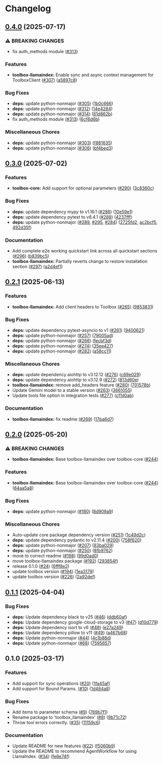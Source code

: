 # Changelog

## [0.4.0](https://github.com/googleapis/mcp-toolbox-sdk-python/compare/toolbox-llamaindex-v0.3.0...toolbox-llamaindex-v0.4.0) (2025-07-17)


### ⚠ BREAKING CHANGES

* fix auth_methods module ([#313](https://github.com/googleapis/mcp-toolbox-sdk-python/issues/313))

### Features

* **toolbox-llamaindex:** Enable sync and async context management for ToolboxClient ([#307](https://github.com/googleapis/mcp-toolbox-sdk-python/issues/307)) ([a5897c8](https://github.com/googleapis/mcp-toolbox-sdk-python/commit/a5897c8dc15a091938f2cdd75df0acd633fde697))


### Bug Fixes

* **deps:** update python-nonmajor ([#305](https://github.com/googleapis/mcp-toolbox-sdk-python/issues/305)) ([1b0c666](https://github.com/googleapis/mcp-toolbox-sdk-python/commit/1b0c666f75fa71ff37a2a46df6537ca9a62a4776))
* **deps:** update python-nonmajor ([#312](https://github.com/googleapis/mcp-toolbox-sdk-python/issues/312)) ([14e4284](https://github.com/googleapis/mcp-toolbox-sdk-python/commit/14e4284a40a4372276acf659b2d5296082bb2487))
* **deps:** update python-nonmajor ([#314](https://github.com/googleapis/mcp-toolbox-sdk-python/issues/314)) ([81d862b](https://github.com/googleapis/mcp-toolbox-sdk-python/commit/81d862b1ec42227d2702b34cf95ab45f526d3a15))
* fix auth_methods module ([#313](https://github.com/googleapis/mcp-toolbox-sdk-python/issues/313)) ([6cf6d6b](https://github.com/googleapis/mcp-toolbox-sdk-python/commit/6cf6d6ba3cd67d7c4e18e919a10c37f34971dcf1))


### Miscellaneous Chores

* **deps:** update python-nonmajor ([#303](https://github.com/googleapis/mcp-toolbox-sdk-python/issues/303)) ([f881635](https://github.com/googleapis/mcp-toolbox-sdk-python/commit/f881635ec28175ddb6d081c8030e52081dd6d140))
* **deps:** update python-nonmajor ([#306](https://github.com/googleapis/mcp-toolbox-sdk-python/issues/306)) ([bf4bed3](https://github.com/googleapis/mcp-toolbox-sdk-python/commit/bf4bed37b5d304df9809e610403bbd799da61b0c))

## [0.3.0](https://github.com/googleapis/mcp-toolbox-sdk-python/compare/toolbox-llamaindex-v0.2.1...toolbox-llamaindex-v0.3.0) (2025-07-02)


### Features

* **toolbox-core:** Add support for optional parameters ([#290](https://github.com/googleapis/mcp-toolbox-sdk-python/issues/290)) ([3c8360c](https://github.com/googleapis/mcp-toolbox-sdk-python/commit/3c8360cc09a5a75412075ff3f156f854614f7a86))


### Bug Fixes

* **deps:** update dependency mypy to v1.16.1 ([#286](https://github.com/googleapis/mcp-toolbox-sdk-python/issues/286)) ([10e59e1](https://github.com/googleapis/mcp-toolbox-sdk-python/commit/10e59e1b12e5a0dc58f9724a55aca8ed057c0ea2))
* **deps:** update dependency pytest to v8.4.1 ([#288](https://github.com/googleapis/mcp-toolbox-sdk-python/issues/288)) ([4237fff](https://github.com/googleapis/mcp-toolbox-sdk-python/commit/4237fffddf18a274fda6a23f16354a0199da9506))
* **deps:** update python-nonmajor ([#289](https://github.com/googleapis/mcp-toolbox-sdk-python/issues/289), [#295](https://github.com/googleapis/mcp-toolbox-sdk-python/issues/295), [#284](https://github.com/googleapis/mcp-toolbox-sdk-python/issues/284)) ([2725fd2](https://github.com/googleapis/mcp-toolbox-sdk-python/commit/2725fd2bc82150e1f6b4bc3df16dec9e29e4f83a), [ac2bcf5](https://github.com/googleapis/mcp-toolbox-sdk-python/commit/ac2bcf535cddd5fa116495d38a0f1af7bd81b297), [492d35f](https://github.com/googleapis/mcp-toolbox-sdk-python/commit/492d35f61360494e60944f8f5939cc23dabca80f))


### Documentation

* Add complete e2e working quickstart link across all quickstart sections ([#296](https://github.com/googleapis/mcp-toolbox-sdk-python/issues/296)) ([b839bc5](https://github.com/googleapis/mcp-toolbox-sdk-python/commit/b839bc5acd10142888739c2abaff215a32eb3e62))
* **toolbox-llamaindex:** Partially reverts change to restore installation section ([#297](https://github.com/googleapis/mcp-toolbox-sdk-python/issues/297)) ([a2d4ef1](https://github.com/googleapis/mcp-toolbox-sdk-python/commit/a2d4ef1b02e0c0be7f69059fd9c8decce6b0a92b))

## [0.2.1](https://github.com/googleapis/mcp-toolbox-sdk-python/compare/toolbox-llamaindex-v0.2.0...toolbox-llamaindex-v0.2.1) (2025-06-13)


### Features

* **toolbox-llamaindex:** Add client headers to Toolbox ([#265](https://github.com/googleapis/mcp-toolbox-sdk-python/issues/265)) ([9853831](https://github.com/googleapis/mcp-toolbox-sdk-python/commit/985383182c6ff319445b04a771edb3de995f9c8b))


### Bug Fixes

* **deps:** update dependency pytest-asyncio to v1 ([#261](https://github.com/googleapis/mcp-toolbox-sdk-python/issues/261)) ([9400621](https://github.com/googleapis/mcp-toolbox-sdk-python/commit/94006211658fa5852e2a7e17497ec30e157cdc3e))
* **deps:** update python-nonmajor ([#257](https://github.com/googleapis/mcp-toolbox-sdk-python/issues/257)) ([79005ad](https://github.com/googleapis/mcp-toolbox-sdk-python/commit/79005ada9960dc593eb116289a93175032a9ee1a))
* **deps:** update python-nonmajor ([#266](https://github.com/googleapis/mcp-toolbox-sdk-python/issues/266)) ([fecbf3d](https://github.com/googleapis/mcp-toolbox-sdk-python/commit/fecbf3d58647aec670b2cf7bad929d4605ad2cc8))
* **deps:** update python-nonmajor ([#274](https://github.com/googleapis/mcp-toolbox-sdk-python/issues/274)) ([35ee427](https://github.com/googleapis/mcp-toolbox-sdk-python/commit/35ee427443311a896f98b9e8f57187f6d502e3d7))
* **deps:** update python-nonmajor ([#282](https://github.com/googleapis/mcp-toolbox-sdk-python/issues/282)) ([a58cc11](https://github.com/googleapis/mcp-toolbox-sdk-python/commit/a58cc113d59b2e5f08460225a4d894dda0ca3e0c))


### Miscellaneous Chores

* **deps:** update dependency aiohttp to v3.12.12 ([#276](https://github.com/googleapis/mcp-toolbox-sdk-python/issues/276)) ([c69e029](https://github.com/googleapis/mcp-toolbox-sdk-python/commit/c69e0296b8f3ef792c1d56be0bd66194d0bf5710))
* **deps:** update dependency aiohttp to v3.12.9 ([#272](https://github.com/googleapis/mcp-toolbox-sdk-python/issues/272)) ([813d60e](https://github.com/googleapis/mcp-toolbox-sdk-python/commit/813d60e40f036faa2bf7d1c72457ceb39c1c37d1))
* **toolbox-llamaindex:** remove add_headers feature  ([#280](https://github.com/googleapis/mcp-toolbox-sdk-python/issues/280)) ([701578b](https://github.com/googleapis/mcp-toolbox-sdk-python/commit/701578b98b7a1be54e0ca366717a84c9f8a4a184))
* Update Gemini model to a stable version ([#263](https://github.com/googleapis/mcp-toolbox-sdk-python/issues/263)) ([3661055](https://github.com/googleapis/mcp-toolbox-sdk-python/commit/36610558b205b72de7e40c469cdaabb5a715c4a3))
* Update tools file option in integration tests ([#277](https://github.com/googleapis/mcp-toolbox-sdk-python/issues/277)) ([cf1d0ab](https://github.com/googleapis/mcp-toolbox-sdk-python/commit/cf1d0ab145b067a8cc817eeacd7aa05ba3a6990f))


### Documentation

* **toolbox-llamaindex:** fix readme ([#269](https://github.com/googleapis/mcp-toolbox-sdk-python/issues/269)) ([17ba6d7](https://github.com/googleapis/mcp-toolbox-sdk-python/commit/17ba6d7c2b47d4d2637a3d8f3d5d6e8cecd48a1a))

## [0.2.0](https://github.com/googleapis/mcp-toolbox-sdk-python/compare/toolbox-llamaindex-v0.1.1...toolbox-llamaindex-v0.2.0) (2025-05-20)


### ⚠ BREAKING CHANGES

* **toolbox-llamaindex:** Base toolbox-llamaindex over toolbox-core ([#244](https://github.com/googleapis/mcp-toolbox-sdk-python/issues/244))

### Features

* **toolbox-llamaindex:** Base toolbox-llamaindex over toolbox-core ([#244](https://github.com/googleapis/mcp-toolbox-sdk-python/issues/244)) ([64aa5a8](https://github.com/googleapis/mcp-toolbox-sdk-python/commit/64aa5a89d299ff1e0be4899d90b22df8cbcecb23))


### Bug Fixes

* **deps:** update python-nonmajor ([#180](https://github.com/googleapis/mcp-toolbox-sdk-python/issues/180)) ([8d909a9](https://github.com/googleapis/mcp-toolbox-sdk-python/commit/8d909a9e19abed4a02e30a4dfc48e06afdbb01ea))


### Miscellaneous Chores

* Auto-update core package dependency version ([#251](https://github.com/googleapis/mcp-toolbox-sdk-python/issues/251)) ([1c49d2c](https://github.com/googleapis/mcp-toolbox-sdk-python/commit/1c49d2c6e717adc8ec5f08c0d0464e343f9ce4f2))
* **deps:** update dependency pydantic to v2.11.4 ([#200](https://github.com/googleapis/mcp-toolbox-sdk-python/issues/200)) ([758f620](https://github.com/googleapis/mcp-toolbox-sdk-python/commit/758f620e25427396b52d257722d7f71312421ad1))
* **deps:** update python-nonmajor ([#207](https://github.com/googleapis/mcp-toolbox-sdk-python/issues/207)) ([83ba029](https://github.com/googleapis/mcp-toolbox-sdk-python/commit/83ba029280089d1c0d4974e5910830048586fa49))
* **deps:** update python-nonmajor ([#250](https://github.com/googleapis/mcp-toolbox-sdk-python/issues/250)) ([8fb9762](https://github.com/googleapis/mcp-toolbox-sdk-python/commit/8fb976258dda5549218f9f4e75257983866790f0))
* move to correct readme ([#198](https://github.com/googleapis/mcp-toolbox-sdk-python/issues/198)) ([99d0ad0](https://github.com/googleapis/mcp-toolbox-sdk-python/commit/99d0ad043071b89a937ee90bffb3f24ecc03a2e7))
* move toolbox-llamaindex package ([#192](https://github.com/googleapis/mcp-toolbox-sdk-python/issues/192)) ([293854f](https://github.com/googleapis/mcp-toolbox-sdk-python/commit/293854ff514c015968d205ab731dcd040a143df6))
* release 0.1.0 ([#24](https://github.com/googleapis/mcp-toolbox-sdk-python/issues/24)) ([6fff8e2](https://github.com/googleapis/mcp-toolbox-sdk-python/commit/6fff8e2ea18bd6df9f30d7790b6076cf0b32cc75))
* update toolbox version ([#194](https://github.com/googleapis/mcp-toolbox-sdk-python/issues/194)) ([1ea3179](https://github.com/googleapis/mcp-toolbox-sdk-python/commit/1ea31794bb90eed27a121fdc902ea4a09feb2ca6))
* update toolbox version ([#226](https://github.com/googleapis/mcp-toolbox-sdk-python/issues/226)) ([2a92def](https://github.com/googleapis/mcp-toolbox-sdk-python/commit/2a92def08825417b32faa523a3355eba34351955))

## [0.1.1](https://github.com/googleapis/genai-toolbox-llamaindex-python/compare/v0.1.0...v0.1.1) (2025-04-04)


### Bug Fixes

* **deps:** Update dependency black to v25 ([#46](https://github.com/googleapis/genai-toolbox-llamaindex-python/issues/46)) ([ddb60af](https://github.com/googleapis/genai-toolbox-llamaindex-python/commit/ddb60afaa78c4e57b01e87a649963df449f3ac6a))
* **deps:** Update dependency google-cloud-storage to v3 ([#47](https://github.com/googleapis/genai-toolbox-llamaindex-python/issues/47)) ([d10d779](https://github.com/googleapis/genai-toolbox-llamaindex-python/commit/d10d779ea22c02f04b26825e686ad519b4eec56f))
* **deps:** Update dependency isort to v6 ([#48](https://github.com/googleapis/genai-toolbox-llamaindex-python/issues/48)) ([e27a249](https://github.com/googleapis/genai-toolbox-llamaindex-python/commit/e27a249afb52bd0a0aff8a0ddb5b6cc8e1c535ec))
* **deps:** Update dependency pillow to v11 ([#49](https://github.com/googleapis/genai-toolbox-llamaindex-python/issues/49)) ([a467b68](https://github.com/googleapis/genai-toolbox-llamaindex-python/commit/a467b680201e796d80d0699fe7b1de711a99be74))
* **deps:** Update python-nonmajor ([#44](https://github.com/googleapis/genai-toolbox-llamaindex-python/issues/44)) ([4c1b88d](https://github.com/googleapis/genai-toolbox-llamaindex-python/commit/4c1b88d23d1c0a0b78f6b29200fa32044152c550))
* **deps:** Update python-nonmajor ([#68](https://github.com/googleapis/genai-toolbox-llamaindex-python/issues/68)) ([7595657](https://github.com/googleapis/genai-toolbox-llamaindex-python/commit/7595657b2dd5cf7974d751649120a08ba3f7853d))

## 0.1.0 (2025-03-17)


### Features

* Add support for sync operations ([#20](https://github.com/googleapis/genai-toolbox-llamaindex-python/issues/20)) ([1fa45af](https://github.com/googleapis/genai-toolbox-llamaindex-python/commit/1fa45afed49db863bf17641fb5984bf8ceb5a4c6))
* Add support for Bound Params. ([#10](https://github.com/googleapis/genai-toolbox-llamaindex-python/issues/10)) ([1d484a8](https://github.com/googleapis/genai-toolbox-llamaindex-python/commit/1d484a8daee5567d5a32d20ea492dbc125daf332))

### Bug Fixes

* Add items to parameter schema ([#9](https://github.com/googleapis/genai-toolbox-llamaindex-python/issues/9)) ([769b7f1](https://github.com/googleapis/genai-toolbox-llamaindex-python/commit/769b7f1c86dd83c9cd5e19c8bd28890da6f6a6ae))
* Rename package to 'toolbox_llamaindex'  ([#8](https://github.com/googleapis/genai-toolbox-llamaindex-python/issues/8)) ([9b71c72](https://github.com/googleapis/genai-toolbox-llamaindex-python/commit/9b71c728a7887d783a027fc54367584e0ddd4489))
* Throw tool errors correctly. ([#35](https://github.com/googleapis/genai-toolbox-llamaindex-python/issues/35)) ([11159c6](https://github.com/googleapis/genai-toolbox-llamaindex-python/commit/11159c6ac9813d8da21888c70a8550518f64f3ce))

### Documentation

* Update README for new features ([#22](https://github.com/googleapis/genai-toolbox-llamaindex-python/issues/22)) ([f5060b9](https://github.com/googleapis/genai-toolbox-llamaindex-python/commit/f5060b9057329809073553c88ebd2e677db7b902))
* Update the README to recommend AgentWorkflow for using LlamaIndex. ([#34](https://github.com/googleapis/genai-toolbox-llamaindex-python/issues/34)) ([fe8e74f](https://github.com/googleapis/genai-toolbox-llamaindex-python/commit/fe8e74fb2c76af6598e6054914b03731c85a2741))
